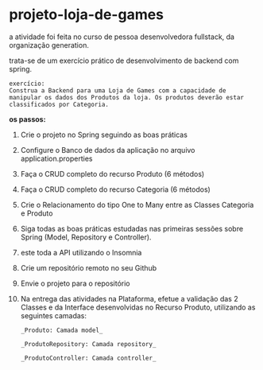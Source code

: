 # projeto-loja-de-games

a atividade foi feita no curso de pessoa desenvolvedora fullstack, da organização generation.

trata-se de um exercício prático de desenvolvimento de backend com spring.

    exercício:
    Construa a Backend para uma Loja de Games com a capacidade de manipular os dados dos Produtos da loja. Os produtos deverão estar classificados por Categoria.

**os passos:**
1. Crie o projeto no Spring seguindo as boas práticas
2. Configure o Banco de dados da aplicação no arquivo application.properties
3. Faça o CRUD completo do recurso Produto (6 métodos)
4. Faça o CRUD completo do recurso Categoria (6 métodos)
5. Crie o Relacionamento do tipo One to Many entre as Classes Categoria e Produto
6. Siga todas as boas práticas estudadas nas primeiras sessões sobre Spring (Model, Repository e Controller).
7. este toda a API utilizando o Insomnia
8. Crie um repositório remoto no seu Github 
9. Envie o projeto para o repositório
10. Na entrega das atividades na Plataforma, efetue a validação das 2 Classes e da Interface desenvolvidas no Recurso Produto, utilizando as seguintes camadas:

        _Produto: Camada model_

        _ProdutoRepository: Camada repository_

        _ProdutoController: Camada controller_
